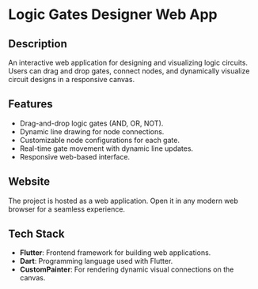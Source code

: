 # Logic Gates Designer Web App

## Description

An interactive web application for designing and visualizing logic circuits. Users can drag and drop gates, connect nodes, and dynamically visualize circuit designs in a responsive canvas.

## Features

- Drag-and-drop logic gates (AND, OR, NOT).
- Dynamic line drawing for node connections.
- Customizable node configurations for each gate.
- Real-time gate movement with dynamic line updates.
- Responsive web-based interface.

## Website

The project is hosted as a web application. Open it in any modern web browser for a seamless experience.

## Tech Stack

- **Flutter**: Frontend framework for building web applications.
- **Dart**: Programming language used with Flutter.
- **CustomPainter**: For rendering dynamic visual connections on the canvas.
